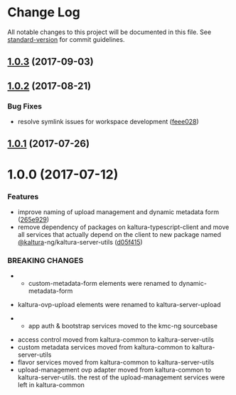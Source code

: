 # Change Log

All notable changes to this project will be documented in this file.
See [standard-version](https://github.com/conventional-changelog/standard-version) for commit guidelines.

<a name="1.0.3"></a>
## [1.0.3](https://github.com/kaltura/kaltura-ng/compare/@kaltura-ng/kaltura-server-utils@1.0.2...@kaltura-ng/kaltura-server-utils@1.0.3) (2017-09-03)




<a name="1.0.2"></a>
## [1.0.2](https://github.com/kaltura/kaltura-ng/compare/@kaltura-ng/kaltura-server-utils@1.0.1...@kaltura-ng/kaltura-server-utils@1.0.2) (2017-08-21)


### Bug Fixes

* resolve symlink issues for workspace development ([feee028](https://github.com/kaltura/kaltura-ng/commit/feee028))




<a name="1.0.1"></a>
## [1.0.1](https://github.com/kaltura/kaltura-ng/compare/@kaltura-ng/kaltura-server-utils@1.0.0...@kaltura-ng/kaltura-server-utils@1.0.1) (2017-07-26)




<a name="1.0.0"></a>
# 1.0.0 (2017-07-12)


### Features

* improve naming of upload management and dynamic metadata form ([265e929](https://github.com/kaltura/kaltura-ng/commit/265e929))
* remove dependency of packages on kaltura-typescript-client and move all services that actually depend on the client to new package named [@kaltura](https://github.com/kaltura)-ng/kaltura-server-utils ([d05f415](https://github.com/kaltura/kaltura-ng/commit/d05f415))


### BREAKING CHANGES

* - custom-metadata-form elements were renamed to dynamic-metadata-form
- kaltura-ovp-upload elements were renamed to kaltura-server-upload
* - app auth & bootstrap services moved to the kmc-ng sourcebase
- access control moved from kaltura-common to kaltura-server-utils
- custom metadata services moved from kaltura-common to kaltura-server-utils
- flavor services moved from kaltura-common to kaltura-server-utils
- upload-management ovp adapter moved from kaltura-common to kaltura-server-utils. the rest of the upload-management services were left in kaltura-common
